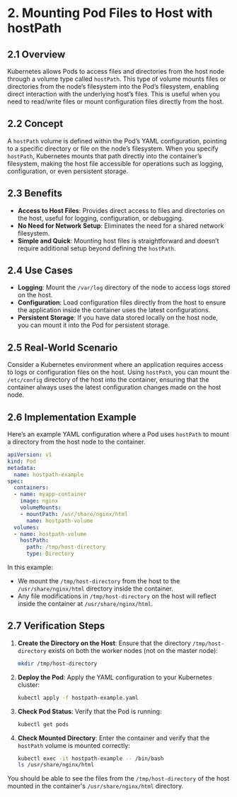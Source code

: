 # 2. Mounting Pod Files to Host with hostPath

## 2.1 Overview
Kubernetes allows Pods to access files and directories from the host node through a volume type called `hostPath`. This type of volume mounts files or directories from the node’s filesystem into the Pod’s filesystem, enabling direct interaction with the underlying host’s files. This is useful when you need to read/write files or mount configuration files directly from the host.

## 2.2 Concept
A `hostPath` volume is defined within the Pod’s YAML configuration, pointing to a specific directory or file on the node’s filesystem. When you specify `hostPath`, Kubernetes mounts that path directly into the container’s filesystem, making the host file accessible for operations such as logging, configuration, or even persistent storage.

## 2.3 Benefits
- **Access to Host Files**: Provides direct access to files and directories on the host, useful for logging, configuration, or debugging.
- **No Need for Network Setup**: Eliminates the need for a shared network filesystem.
- **Simple and Quick**: Mounting host files is straightforward and doesn’t require additional setup beyond defining the `hostPath`.

## 2.4 Use Cases
- **Logging**: Mount the `/var/log` directory of the node to access logs stored on the host.
- **Configuration**: Load configuration files directly from the host to ensure the application inside the container uses the latest configurations.
- **Persistent Storage**: If you have data stored locally on the host node, you can mount it into the Pod for persistent storage.

## 2.5 Real-World Scenario
Consider a Kubernetes environment where an application requires access to logs or configuration files on the host. Using `hostPath`, you can mount the `/etc/config` directory of the host into the container, ensuring that the container always uses the latest configuration changes made on the host node.

## 2.6 Implementation Example

Here’s an example YAML configuration where a Pod uses `hostPath` to mount a directory from the host node to the container.

```yaml
apiVersion: v1
kind: Pod
metadata:
  name: hostpath-example
spec:
  containers:
  - name: myapp-container
    image: nginx
    volumeMounts:
    - mountPath: /usr/share/nginx/html
      name: hostpath-volume
  volumes:
  - name: hostpath-volume
    hostPath:
      path: /tmp/host-directory
      type: Directory
```

In this example:
- We mount the `/tmp/host-directory` from the host to the `/usr/share/nginx/html` directory inside the container.
- Any file modifications in `/tmp/host-directory` on the host will reflect inside the container at `/usr/share/nginx/html`.

## 2.7 Verification Steps

1. **Create the Directory on the Host**:
   Ensure that the directory `/tmp/host-directory` exists on both the worker nodes (not on the master node):
   ```bash
   mkdir /tmp/host-directory
   ```

2. **Deploy the Pod**:
   Apply the YAML configuration to your Kubernetes cluster:
   ```bash
   kubectl apply -f hostpath-example.yaml
   ```

3. **Check Pod Status**:
   Verify that the Pod is running:
   ```bash
   kubectl get pods
   ```

4. **Check Mounted Directory**:
   Enter the container and verify that the `hostPath` volume is mounted correctly:
   ```bash
   kubectl exec -it hostpath-example -- /bin/bash
   ls /usr/share/nginx/html
   ```

You should be able to see the files from the `/tmp/host-directory` of the host mounted in the container's `/usr/share/nginx/html` directory.
